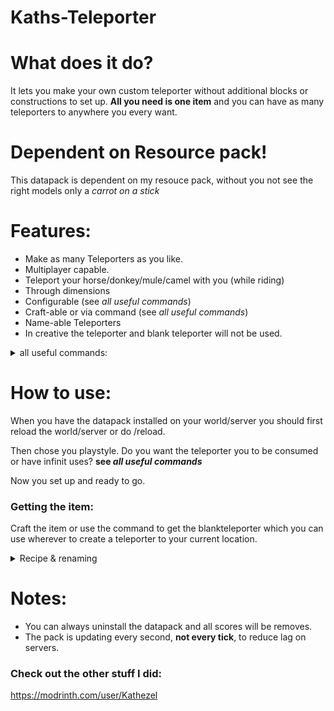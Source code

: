 # Kaths-Teleporter

# What does it do?
It lets you make your own custom teleporter without additional blocks or constructions to set up. **All you need is one item** and you can have as many teleporters to anywhere you every want.


# Dependent on Resource pack!
This datapack is dependent on my resouce pack, without you not see the right models only a *carrot on a stick*

# Features:
- Make as many Teleporters as you like.
- Multiplayer capable.
- Teleport your horse/donkey/mule/camel with you (while riding)
- Through dimensions
- Configurable (see *all useful commands*)
- Craft-able or via command (see *all useful commands*)
- Name-able Teleporters
- In creative the teleporter and blank teleporter will not be used.

<details>
<summary>all useful commands:</summary>

No clearing of the item, infinit use
- /scoreboard players set k_clear k_tel_s 1
---
Clearing of the item, one time use, **Default**
- /scoreboard players set k_clear k_tel_s 0
---
Using up the blank teleporter, **Default**
- /scoreboard players set k_clear_r k_tel_s 0
---
Not using up the blank teleporter
- /scoreboard players set k_clear_r k_tel_s 1
---
Give raw teleporter:
- /function k_tel:give_telepor
---
Uninstall
- /function k_tel:uninstall

</details>

# How to use:
When you have the datapack installed on your world/server you should first reload the world/server or do /reload.

Then chose you playstyle. Do you want the teleporter you to be consumed or have infinit uses?
**see *all useful commands***

Now you set up and ready to go.

### Getting the item:
Craft the item or use the command to get the  blankteleporter which you can use wherever to create a teleporter to your current location.

<details>
<summary>Recipe & renaming</summary>

![Crafting recipe:](https://cdn.modrinth.com/data/mitZBVES/images/8d53ca2b2cf2dce67188a722728d698a34dd796e.png)

![renameing the teleporter:](https://cdn.modrinth.com/data/mitZBVES/images/f319d3d1a5a1caca75b63abc55fce2ffc1448922.png)


By naming the blank teleporter you can name the teleporter you create at the end.
</details>


# Notes:
- You can always uninstall the datapack and all scores will be removes.
- The pack is updating every second, **not every tick**, to reduce lag on servers.

### Check out the other stuff I did:
https://modrinth.com/user/Kathezel

